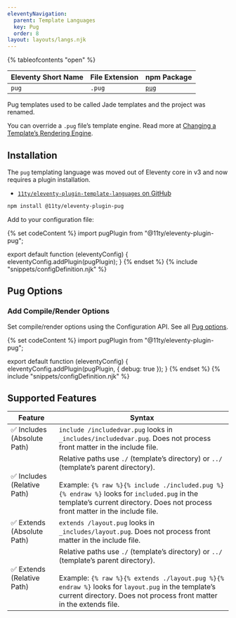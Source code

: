 ```yaml
---
eleventyNavigation:
  parent: Template Languages
  key: Pug
  order: 8
layout: layouts/langs.njk
---
```


{% tableofcontents "open" %}

| Eleventy Short Name | File Extension | npm Package                           |
| ------------------- | -------------- | ------------------------------------- |
| `pug`               | `.pug`         | [`pug`](https://github.com/pugjs/pug) |

Pug templates used to be called Jade templates and the project was renamed.

You can override a `.pug` file’s template engine. Read more at [Changing a Template’s Rendering Engine](/docs/template-overrides/).

## Installation

The `pug` templating language was moved out of Eleventy core in v3 and now requires a plugin installation.

* [`11ty/eleventy-plugin-template-languages` on GitHub](https://github.com/11ty/eleventy-plugin-template-languages)

```sh
npm install @11ty/eleventy-plugin-pug
```

Add to your configuration file:

{% set codeContent %}
import pugPlugin from "@11ty/eleventy-plugin-pug";

export default function (eleventyConfig) {
	eleventyConfig.addPlugin(pugPlugin);
}
{% endset %}
{% include "snippets/configDefinition.njk" %}

## Pug Options

### Add Compile/Render Options

Set compile/render options using the Configuration API. See all [Pug options](https://pugjs.org/api/reference.html#options).

{% set codeContent %}
import pugPlugin from "@11ty/eleventy-plugin-pug";

export default function (eleventyConfig) {
	eleventyConfig.addPlugin(pugPlugin, {
		debug: true
	});
}
{% endset %}
{% include "snippets/configDefinition.njk" %}

## Supported Features

| Feature                                            | Syntax                                                                                                                                                                                                                                                                      |
| -------------------------------------------------- | --------------------------------------------------------------------------------------------------------------------------------------------------------------------------------------------------------------------------------------------------------------------------- |
| ✅ Includes (Absolute Path)                        | `include /includedvar.pug` looks in `_includes/includedvar.pug`. Does not process front matter in the include file.                                                                                                                                                         |
| ✅ Includes (Relative Path) | Relative paths use `./` (template’s directory) or `../` (template’s parent directory).<br><br>Example: `{% raw %}{% include ./included.pug %}{% endraw %}` looks for `included.pug` in the template’s current directory. Does not process front matter in the include file. |
| ✅ Extends (Absolute Path)                         | `extends /layout.pug` looks in `_includes/layout.pug`. Does not process front matter in the include file.                                                                                                                                                                   |
| ✅ Extends (Relative Path) | Relative paths use `./` (template’s directory) or `../` (template’s parent directory).<br><br>Example: `{% raw %}{% extends ./layout.pug %}{% endraw %}` looks for `layout.pug` in the template’s current directory. Does not process front matter in the extends file.     |
